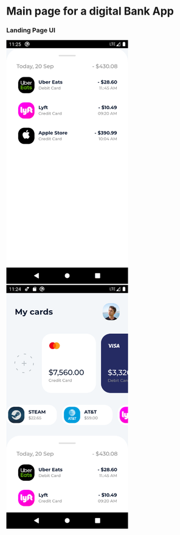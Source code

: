 # Main page for a digital Bank App



### Landing Page UI

<img src="/ressources/img2.png" width="320" height="640"> <img src="/ressources/img1.png" width="320" height="640">








